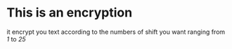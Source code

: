 # This is an encryption

it encrypt you text according to the numbers of shift you want ranging from *1* to *25*